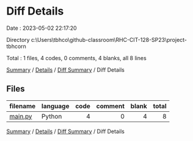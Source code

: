 # Diff Details

Date : 2023-05-02 22:17:20

Directory c:\\Users\\tbhco\\github-classroom\\RHC-CIT-128-SP23\\project-tbhcorn

Total : 1 files,  4 codes, 0 comments, 4 blanks, all 8 lines

[Summary](results.md) / [Details](details.md) / [Diff Summary](diff.md) / Diff Details

## Files
| filename | language | code | comment | blank | total |
| :--- | :--- | ---: | ---: | ---: | ---: |
| [main.py](/main.py) | Python | 4 | 0 | 4 | 8 |

[Summary](results.md) / [Details](details.md) / [Diff Summary](diff.md) / Diff Details